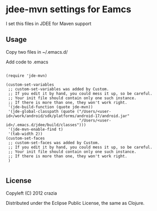 jdee-mvn settings for Eamcs 
========

I set this files in JDEE for Maven support



## Usage

Copy two files in ~/.emacs.d/ 

Add code to .emacs 

```elisp

(require 'jde-mvn)

(custom-set-variables
 ;; custom-set-variables was added by Custom.
 ;; If you edit it by hand, you could mess it up, so be careful.
 ;; Your init file should contain only one such instance.
 ;; If there is more than one, they won't work right.
 '(jde-build-function (quote jde-mvn))
 '(jde-global-classpath (quote ("/Users/<user-id>/work/android/sdk/platforms/android-17/android.jar" 
                                "/Users/<user-id>/.emacs.d/jdee/build/classes")))
 '(jde-mvn-enable-find t)
 '(tab-width 2))
(custom-set-faces
 ;; custom-set-faces was added by Custom.
 ;; If you edit it by hand, you could mess it up, so be careful.
 ;; Your init file should contain only one such instance.
 ;; If there is more than one, they won't work right.
 )


```


## License


Copyleft (C) 2012 crazia 

Distributed under the Eclipse Public License, the same as Clojure.

